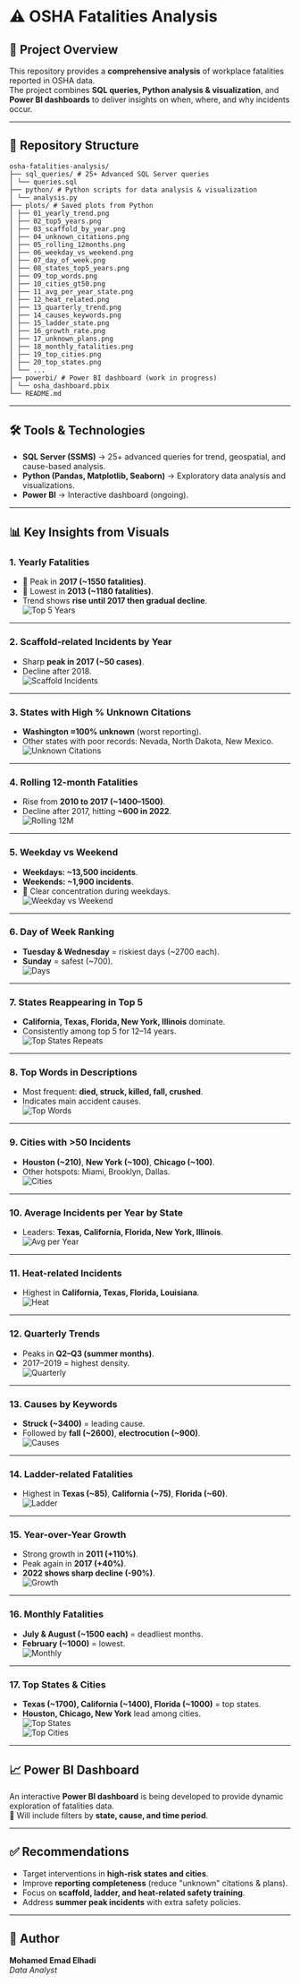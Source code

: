 # ⚠️ OSHA Fatalities Analysis

## 📖 Project Overview
This repository provides a **comprehensive analysis** of workplace fatalities reported in OSHA data.  
The project combines **SQL queries, Python analysis & visualization**, and **Power BI dashboards** to deliver insights on when, where, and why incidents occur.  

---

## 📂 Repository Structure
```
osha-fatalities-analysis/
├── sql_queries/ # 25+ Advanced SQL Server queries
│ └── queries.sql
├── python/ # Python scripts for data analysis & visualization
│ └── analysis.py
├── plots/ # Saved plots from Python
│ ├── 01_yearly_trend.png
│ ├── 02_top5_years.png
│ ├── 03_scaffold_by_year.png
│ ├── 04_unknown_citations.png
│ ├── 05_rolling_12months.png
│ ├── 06_weekday_vs_weekend.png
│ ├── 07_day_of_week.png
│ ├── 08_states_top5_years.png
│ ├── 09_top_words.png
│ ├── 10_cities_gt50.png
│ ├── 11_avg_per_year_state.png
│ ├── 12_heat_related.png
│ ├── 13_quarterly_trend.png
│ ├── 14_causes_keywords.png
│ ├── 15_ladder_state.png
│ ├── 16_growth_rate.png
│ ├── 17_unknown_plans.png
│ ├── 18_monthly_fatalities.png
│ ├── 19_top_cities.png
│ ├── 20_top_states.png
│ └── ...
├── powerbi/ # Power BI dashboard (work in progress)
│ └── osha_dashboard.pbix
└── README.md
```

---

## 🛠 Tools & Technologies
- **SQL Server (SSMS)** → 25+ advanced queries for trend, geospatial, and cause-based analysis.  
- **Python (Pandas, Matplotlib, Seaborn)** → Exploratory data analysis and visualizations.  
- **Power BI** → Interactive dashboard (ongoing).  

---

## 📊 Key Insights from Visuals

### 1. Yearly Fatalities
- 📌 Peak in **2017 (~1550 fatalities)**.  
- 📌 Lowest in **2013 (~1180 fatalities)**.  
- Trend shows **rise until 2017 then gradual decline**.  
![Top 5 Years](plots/24_top5_years.png)

---

### 2. Scaffold-related Incidents by Year
- Sharp **peak in 2017 (~50 cases)**.  
- Decline after 2018.  
![Scaffold Incidents](plots/25_scaffold_by_year.png)

---

### 3. States with High % Unknown Citations
- **Washington ≈100% unknown** (worst reporting).  
- Other states with poor records: Nevada, North Dakota, New Mexico.  
![Unknown Citations](plots/23_states_unknown_citations.png)

---

### 4. Rolling 12-month Fatalities
- Rise from **2010 to 2017 (~1400–1500)**.  
- Decline after 2017, hitting **~600 in 2022**.  
![Rolling 12M](plots/22_rolling_12m.png)

---

### 5. Weekday vs Weekend
- **Weekdays: ~13,500 incidents**.  
- **Weekends: ~1,900 incidents**.  
- 📌 Clear concentration during weekdays.  
![Weekday vs Weekend](plots/21_weekday_vs_weekend.png)

---

### 6. Day of Week Ranking
- **Tuesday & Wednesday** = riskiest days (~2700 each).  
- **Sunday** = safest (~700).  
![Days](plots/21_weekday_vs_weekend.png)

---

### 7. States Reappearing in Top 5
- **California, Texas, Florida, New York, Illinois** dominate.  
- Consistently among top 5 for 12–14 years.  
![Top States Repeats](plots/18_states_in_top5_years.png)

---

### 8. Top Words in Descriptions
- Most frequent: **died, struck, killed, fall, crushed**.  
- Indicates main accident causes.  
![Top Words](plots/17_top_words.png)

---

### 9. Cities with >50 Incidents
- **Houston (~210)**, **New York (~100)**, **Chicago (~100)**.  
- Other hotspots: Miami, Brooklyn, Dallas.  
![Cities](plots/15_cities_over_50.png)

---

### 10. Average Incidents per Year by State
- Leaders: **Texas, California, Florida, New York, Illinois**.  
![Avg per Year](plots/14_avg_per_year_by_state.png)

---

### 11. Heat-related Incidents
- Highest in **California, Texas, Florida, Louisiana**.  
![Heat](plots/13_heat_states.png)

---

### 12. Quarterly Trends
- Peaks in **Q2–Q3 (summer months)**.  
- 2017–2019 = highest density.  
![Quarterly](plots/13_heat_states.png)

---

### 13. Causes by Keywords
- **Struck (~3400)** = leading cause.  
- Followed by **fall (~2600)**, **electrocution (~900)**.  
![Causes](plots/10_cause_keywords.png)

---

### 14. Ladder-related Fatalities
- Highest in **Texas (~85)**, **California (~75)**, **Florida (~60)**.  
![Ladder](plots/09_ladder_by_state.png)

---

### 15. Year-over-Year Growth
- Strong growth in **2011 (+110%)**.  
- Peak again in **2017 (+40%)**.  
- **2022 shows sharp decline (-90%)**.  
![Growth](plots/08_yoy_growth.png)

---

### 16. Monthly Fatalities
- **July & August (~1500 each)** = deadliest months.  
- **February (~1000)** = lowest.  
![Monthly](plots/06_monthly_distribution.png)

---

### 17. Top States & Cities
- **Texas (~1700), California (~1400), Florida (~1000)** = top states.  
- **Houston, Chicago, New York** lead among cities.  
![Top States](plots/03_top_states.png)  
![Top Cities](plots/04_top_cities.png)

---

## 📈 Power BI Dashboard
An interactive **Power BI dashboard** is being developed to provide dynamic exploration of fatalities data.  
📌 Will include filters by **state, cause, and time period**.  

---

## ✅ Recommendations
- Target interventions in **high-risk states and cities**.  
- Improve **reporting completeness** (reduce "unknown" citations & plans).  
- Focus on **scaffold, ladder, and heat-related safety training**.  
- Address **summer peak incidents** with extra safety policies.  

---

## 👤 Author
**Mohamed Emad Elhadi**  
_Data Analyst_  
